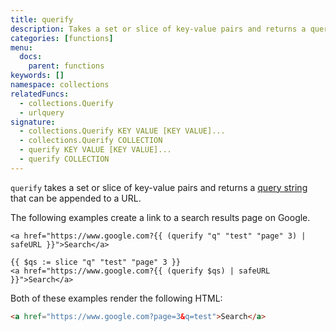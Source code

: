 ```yaml
---
title: querify
description: Takes a set or slice of key-value pairs and returns a query string to be appended to URLs.
categories: [functions]
menu:
  docs:
    parent: functions
keywords: []
namespace: collections
relatedFuncs:
  - collections.Querify
  - urlquery
signature:
  - collections.Querify KEY VALUE [KEY VALUE]...
  - collections.Querify COLLECTION
  - querify KEY VALUE [KEY VALUE]...
  - querify COLLECTION
---
```


`querify` takes a set or slice of key-value pairs and returns a [query string](https://en.wikipedia.org/wiki/Query_string) that can be appended to a URL.

The following examples create a link to a search results page on Google.

```go-html-template
<a href="https://www.google.com?{{ (querify "q" "test" "page" 3) | safeURL }}">Search</a>

{{ $qs := slice "q" "test" "page" 3 }}
<a href="https://www.google.com?{{ (querify $qs) | safeURL }}">Search</a>
```

Both of these examples render the following HTML:

```html
<a href="https://www.google.com?page=3&q=test">Search</a>
```
